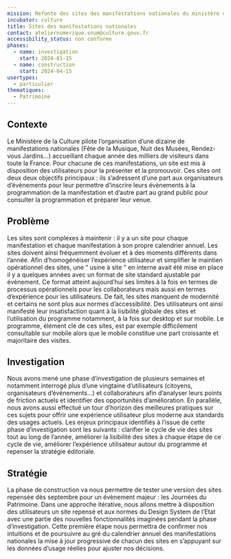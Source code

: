 ```yaml
---
mission: Refonte des sites des manifestations nationales du ministère de la Culture (Fête de la musique, Journées du patrimoine, etc.)
incubator: culture
title: Sites des manifestations nationales
contact: ateliernumerique.snum@culture.gouv.fr
accessibility_status: non conforme
phases:
  - name: investigation
    start: 2024-01-15
  - name: construction
    start: 2024-04-15
usertypes:
  - particulier
thematiques:
  - Patrimoine
---
```

## Contexte 
Le Ministère de la Culture pilote l’organisation d’une dizaine de manifestations nationales (Fête de la Musique, Nuit des Musées, Rendez-vous Jardins…) accueillant chaque année des milliers de visiteurs dans toute la France. Pour chacune de ces manifestations, un site est mis à disposition des utilisateurs pour la présenter et la promouvoir. Ces sites ont deux deux objectifs principaux : ils s’adressent d’une part aux organisateurs d’évènements pour leur permettre d’inscrire leurs évènements à la programmation de la manifestation et d’autre part au grand public pour consulter la programmation et préparer leur venue. 

## Problème 
Les sites sont complexes à maintenir : il y a un site pour chaque manifestation et chaque manifestation à son propre calendrier annuel. Les sites doivent ainsi fréquemment évoluer et à des moments différents dans l’année. Afin d’homogénéiser l’expérience utilisateur et simplifier le maintien opérationnel des sites, une “ usine à site “ en interne avait été mise en place il y a quelques années avec un format de site standard ajustable par évènement. 
Ce format atteint aujourd’hui ses limites à la fois en termes de processus opérationnels pour les collaborateurs mais aussi en termes d’expérience pour les utilisateurs. De fait, les sites manquent de modernité et certains ne sont plus aux normes d’accessibilité. Des utilisateurs ont ainsi manifesté leur insatisfaction quant à la lisibilité globale des sites et l’utilisation du programme notamment, à la fois sur desktop et sur mobile. Le programme, élément clé de ces sites, est par exemple difficilement consultable sur mobile alors que le mobile constitue une part croissante et majoritaire des visites.

## Investigation 
Nous avons mené une phase d’investigation de plusieurs semaines et notamment interrogé plus d’une vingtaine d’utilisateurs (citoyens, organisateurs d’évènements...) et collaborateurs afin d’analyser leurs points de friction actuels et identifier des opportunités d’amélioration. En parallèle, nous avons aussi effectué un tour d’horizon des meilleures pratiques sur ces sujets pour offrir une expérience utilisateur plus moderne aux standards des usages actuels. 
Les enjeux principaux identifiés à l’issue de cette phase d’investigation sont les suivants : clarifier le cycle de vie des sites tout au long de l’année, améliorer la lisibilité des sites à chaque étape de ce cycle de vie, améliorer l’expérience utilisateur autour du programme et repenser la stratégie éditoriale. 

## Stratégie 
La phase de construction va nous permettre de tester une version des sites repensée dès septembre pour un évènement majeur : les Journées du Patrimoine. Dans une approche itérative, nous allons mettre à disposition des utilisateurs un site repensé et aux normes du Design System de l’Etat avec une partie des nouvelles fonctionnalités imaginées pendant la phase d’investigation. Cette première étape nous permettra de confirmer nos intuitions et de poursuivre au gré du calendrier annuel des manifestations nationales la mise à jour progressive de chacun des sites en s’appuyant sur les données d’usage réelles pour ajuster nos décisions. 

